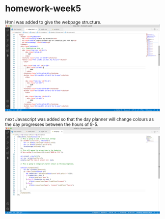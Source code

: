 # homework-week5
Html was added to give the webpage structure. 
<img src="/images/ss1.png">

next Javascript was added so that the day planner will change colours as the day progresses between the hours of 9-5. 
<img src="/images/ss2.png">